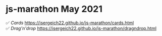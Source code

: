 # js-marathon May 2021

:white_check_mark: *Cards* https://isergeich22.github.io/js-marathon/cards.html    
:white_check_mark: *Drag'n'drop* https://isergeich22.github.io/js-marathon/dragndrop.html
